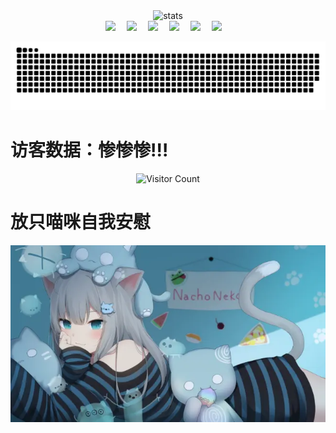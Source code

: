 
<div align=center>
  <img alt="stats" src="https://github-readme-stats.vercel.app/api?username=yjrqz777">
</div>

<div>


  <!-- profile logo 个人资料徽标 -->
  <div align="center">
    <a href="https://www.python.org/"><img src="https://img.shields.io/badge/蛇-python-blueblue" /></a>&emsp;
    <a href=""><img src="https://img.shields.io/badge/Twitter-推特-blue" /></a>&emsp;
    <a href=""><img src="https://img.shields.io/badge/YouTube-油管-c32136" /></a>&emsp;
    <a href=""><img src="https://img.shields.io/badge/WeChat-微信-07c160" /></a>&emsp;
    <a href=""><img src="https://img.shields.io/badge/Bilibili-B站-ff69b4" /></a>&emsp;
    <a href="https://blog.csdn.net/weixin_51681760/"><img src="https://img.shields.io/badge/CSDN-论坛-c32136" /></a>&emsp;
    <!-- visitor statistics logo 访客数统计徽标 -->
  </div>

  <!-- Snake Code Contribution Map 贪吃蛇代码贡献图 -->
  ![暗色](https://raw.githubusercontent.com/yjrqz777/yjrqz777/output/github-contribution-grid-snake.svg#gh-dark#pic_center)

</div>

# 访客数据：惨惨惨!!!
<div align=center>
  <img alt="Visitor Count" src="https://profile-counter.glitch.me/Christmas/count.svg">
</div>


# 放只喵咪自我安慰  
![image](https://raw.githubusercontent.com/yjrqz777/picture/master/%E7%8C%AB%E7%BE%BD%E9%9B%AB/4.jpg)
